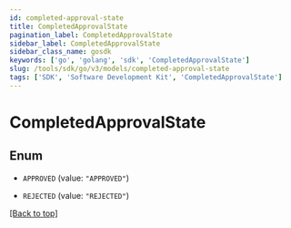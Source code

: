 ```yaml
---
id: completed-approval-state
title: CompletedApprovalState
pagination_label: CompletedApprovalState
sidebar_label: CompletedApprovalState
sidebar_class_name: gosdk
keywords: ['go', 'golang', 'sdk', 'CompletedApprovalState'] 
slug: /tools/sdk/go/v3/models/completed-approval-state
tags: ['SDK', 'Software Development Kit', 'CompletedApprovalState']
---
```


# CompletedApprovalState

## Enum


* `APPROVED` (value: `"APPROVED"`)

* `REJECTED` (value: `"REJECTED"`)


[[Back to top]](#) 


